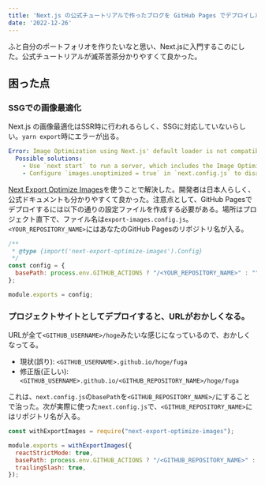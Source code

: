 ```yaml
---
title: 'Next.js の公式チュートリアルで作ったブログを GitHub Pages でデプロイした'
date: '2022-12-26'
---
```


ふと自分のポートフォリオを作りたいなと思い、Next.jsに入門するこのにした。公式チュートリアルが滅茶苦茶分かりやすくて良かった。

## 困った点

### SSGでの画像最適化

Next.js の画像最適化はSSR時に行われるらしく、SSGに対応していないらしい。`yarn export`時にエラーが出る。

```yaml
Error: Image Optimization using Next.js' default loader is not compatible with `next export`.
  Possible solutions:
    - Use `next start` to run a server, which includes the Image Optimization API.
    - Configure `images.unoptimized = true` in `next.config.js` to disable the Image Optimization API.
```

[Next Export Optimize Images](https://next-export-optimize-images.vercel.app/)を使うことで解決した。開発者は日本人らしく、公式ドキュメントも分かりやすくて良かった。注意点として、GitHub Pagesでデプロイするには以下の通りの設定ファイルを作成する必要がある。場所はプロジェクト直下で、ファイル名は`export-images.config.js`。`<YOUR_REPOSITORY_NAME>`にはあなたのGitHub Pagesのリポジトリ名が入る。

```js
/**
 * @type {import('next-export-optimize-images').Config}
 */
const config = {
  basePath: process.env.GITHUB_ACTIONS ? "/<YOUR_REPOSITORY_NAME>" : "",
};

module.exports = config;
```

### プロジェクトサイトとしてデプロイすると、URLがおかしくなる。

URLが全て`<GITHUB_USERNAME>/hoge`みたいな感じになっているので、おかしくなってる。

- 現状(誤り): `<GITHUB_USERNAME>.github.io/hoge/fuga`
- 修正版(正しい): `<GITHUB_USERNAME>.github.io/<GITHUB_REPOSITORY_NAME>/hoge/fuga`

これは、`next.config.js`の`basePath`を`<GITHUB_REPOSITORY_NAME>/`にすることで治った。次が実際に使った`next.config.js`で、`<GITHUB_REPOSITORY_NAME>`にはリポジトリ名が入る。

```js
const withExportImages = require("next-export-optimize-images");

module.exports = withExportImages({
  reactStrictMode: true,
  basePath: process.env.GITHUB_ACTIONS ? "/<GITHUB_REPOSITORY_NAME>" : "",
  trailingSlash: true,
});
```
